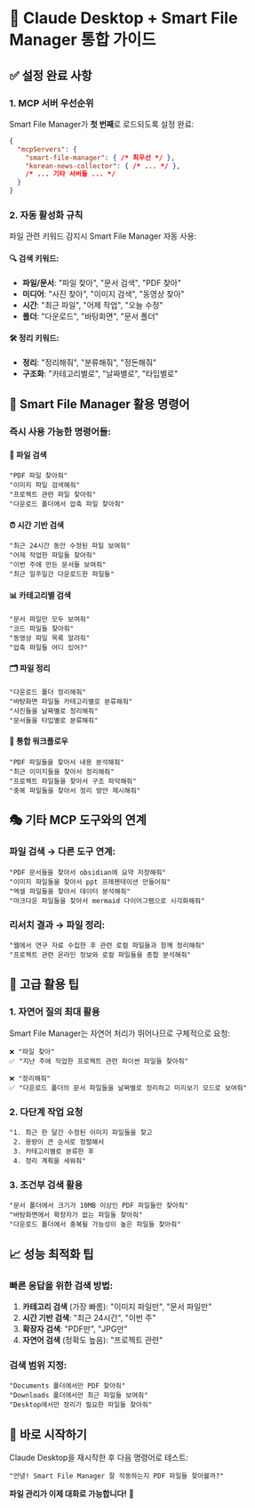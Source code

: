 # 🤖 Claude Desktop + Smart File Manager 통합 가이드

## ✅ 설정 완료 사항

### 1. MCP 서버 우선순위
Smart File Manager가 **첫 번째**로 로드되도록 설정 완료:
```json
{
  "mcpServers": {
    "smart-file-manager": { /* 최우선 */ },
    "korean-news-collector": { /* ... */ },
    /* ... 기타 서버들 ... */
  }
}
```

### 2. 자동 활성화 규칙
파일 관련 키워드 감지시 Smart File Manager 자동 사용:

#### 🔍 검색 키워드:
- **파일/문서**: "파일 찾아", "문서 검색", "PDF 찾아"
- **미디어**: "사진 찾아", "이미지 검색", "동영상 찾아"
- **시간**: "최근 파일", "어제 작업", "오늘 수정"
- **폴더**: "다운로드", "바탕화면", "문서 폴더"

#### 🛠️ 정리 키워드:
- **정리**: "정리해줘", "분류해줘", "정돈해줘"
- **구조화**: "카테고리별로", "날짜별로", "타입별로"

## 🎯 Smart File Manager 활용 명령어

### 즉시 사용 가능한 명령어들:

#### 📁 파일 검색
```
"PDF 파일 찾아줘"
"이미지 파일 검색해줘"
"프로젝트 관련 파일 찾아줘"
"다운로드 폴더에서 압축 파일 찾아줘"
```

#### ⏰ 시간 기반 검색
```
"최근 24시간 동안 수정된 파일 보여줘"
"어제 작업한 파일들 찾아줘"
"이번 주에 만든 문서들 보여줘"
"최근 일주일간 다운로드한 파일들"
```

#### 📊 카테고리별 검색
```
"문서 파일만 모두 보여줘"
"코드 파일들 찾아줘"
"동영상 파일 목록 알려줘"
"압축 파일들 어디 있어?"
```

#### 🗂️ 파일 정리
```
"다운로드 폴더 정리해줘"
"바탕화면 파일들 카테고리별로 분류해줘"
"사진들을 날짜별로 정리해줘"
"문서들을 타입별로 분류해줘"
```

#### 🔄 통합 워크플로우
```
"PDF 파일들을 찾아서 내용 분석해줘"
"최근 이미지들을 찾아서 정리해줘"
"프로젝트 파일들을 찾아서 구조 파악해줘"
"중복 파일들을 찾아서 정리 방안 제시해줘"
```

## 🎭 기타 MCP 도구와의 연계

### 파일 검색 → 다른 도구 연계:
```
"PDF 문서들을 찾아서 obsidian에 요약 저장해줘"
"이미지 파일들을 찾아서 ppt 프레젠테이션 만들어줘"
"엑셀 파일들을 찾아서 데이터 분석해줘"
"마크다운 파일들을 찾아서 mermaid 다이어그램으로 시각화해줘"
```

### 리서치 결과 → 파일 정리:
```
"웹에서 연구 자료 수집한 후 관련 로컬 파일들과 함께 정리해줘"
"프로젝트 관련 온라인 정보와 로컬 파일들을 종합 분석해줘"
```

## 🚀 고급 활용 팁

### 1. 자연어 질의 최대 활용
Smart File Manager는 자연어 처리가 뛰어나므로 구체적으로 요청:
```
❌ "파일 찾아"
✅ "지난 주에 작업한 프로젝트 관련 파이썬 파일들 찾아줘"

❌ "정리해줘"  
✅ "다운로드 폴더의 문서 파일들을 날짜별로 정리하고 미리보기 모드로 보여줘"
```

### 2. 다단계 작업 요청
```
"1. 최근 한 달간 수정된 이미지 파일들을 찾고
 2. 용량이 큰 순서로 정렬해서
 3. 카테고리별로 분류한 후  
 4. 정리 계획을 세워줘"
```

### 3. 조건부 검색 활용
```
"문서 폴더에서 크기가 10MB 이상인 PDF 파일들만 찾아줘"
"바탕화면에서 확장자가 없는 파일들 찾아줘"
"다운로드 폴더에서 중복될 가능성이 높은 파일들 찾아줘"
```

## 📈 성능 최적화 팁

### 빠른 응답을 위한 검색 방법:
1. **카테고리 검색** (가장 빠름): "이미지 파일만", "문서 파일만"
2. **시간 기반 검색**: "최근 24시간", "이번 주"  
3. **확장자 검색**: "PDF만", "JPG만"
4. **자연어 검색** (정확도 높음): "프로젝트 관련"

### 검색 범위 지정:
```
"Documents 폴더에서만 PDF 찾아줘"
"Downloads 폴더에서만 최근 파일들 보여줘"
"Desktop에서만 정리가 필요한 파일들 찾아줘"
```

## 🎉 바로 시작하기

Claude Desktop을 재시작한 후 다음 명령어로 테스트:

```
"안녕! Smart File Manager 잘 작동하는지 PDF 파일들 찾아볼까?"
```

**파일 관리가 이제 대화로 가능합니다!** 🚀